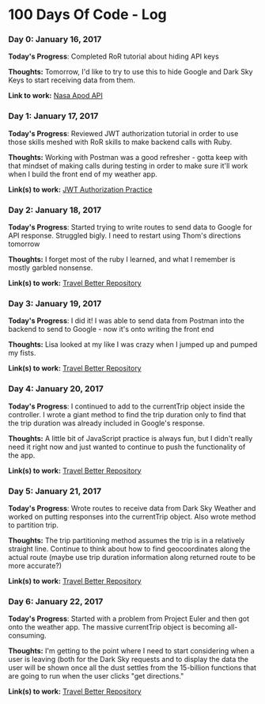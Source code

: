 # 100 Days Of Code - Log

### Day 0: January 16, 2017

**Today's Progress**: Completed RoR tutorial about hiding API keys

**Thoughts:** Tomorrow, I'd like to try to use this to hide Google and Dark Sky Keys to start receiving data from them.

**Link to work:** 
[Nasa Apod API](https://github.com/JoshEdgell/NasaApodApi)

### Day 1: January 17, 2017

**Today's Progress**: Reviewed JWT authorization tutorial in order to use those skills meshed with RoR skills to make backend calls with Ruby.

**Thoughts:** Working with Postman was a good refresher - gotta keep with that mindset of making calls during testing in order to make sure it'll work when I build the front end of my weather app.

**Link(s) to work:**
[JWT Authorization Practice](https://github.com/JoshEdgell/Playground/tree/master/jwt_auth)

### Day 2: January 18, 2017

**Today's Progress**: Started trying to write routes to send data to Google for API response.  Struggled bigly.  I need to restart using Thom's directions tomorrow

**Thoughts:** I forget most of the ruby I learned, and what I remember is mostly garbled nonsense.

**Link(s) to work:**
[Travel Better Repository](https://github.com/JoshEdgell/travelbetter)

### Day 3: January 19, 2017

**Today's Progress**: I did it!  I was able to send data from Postman into the backend to send to Google - now it's onto writing the front end

**Thoughts:** Lisa looked at my like I was crazy when I jumped up and pumped my fists.

**Link(s) to work:**
[Travel Better Repository](https://github.com/JoshEdgell/travelbetter)

### Day 4: January 20, 2017

**Today's Progress**: I continued to add to the currentTrip object inside the controller.  I wrote a giant method to find the trip duration only to find that the trip duration was already included in Google's response.

**Thoughts:** A little bit of JavaScript practice is always fun, but I didn't really need it right now and just wanted to continue to push the functionality of the app.

**Link(s) to work:**
[Travel Better Repository](https://github.com/JoshEdgell/travelbetter)

### Day 5: January 21, 2017

**Today's Progress**: Wrote routes to receive data from Dark Sky Weather and worked on putting responses into the currentTrip object.  Also wrote method to partition trip.

**Thoughts:** The trip partitioning method assumes the trip is in a relatively straight line.  Continue to think about how to find geocoordinates along the actual route (maybe use trip duration information along returned route to be more accurate?)

**Link(s) to work:**
[Travel Better Repository](https://github.com/JoshEdgell/travelbetter)

### Day 6: January 22, 2017

**Today's Progress**: Started with a problem from Project Euler and then got onto the weather app.  The massive currentTrip object is becoming all-consuming.

**Thoughts:** I'm getting to the point where I need to start considering when a user is leaving (both for the Dark Sky requests and to display the data the user will be shown once all the dust settles from the 15-billion functions that are going to run when the user clicks "get directions."

**Link(s) to work:**
[Travel Better Repository](https://github.com/JoshEdgell/travelbetter)

